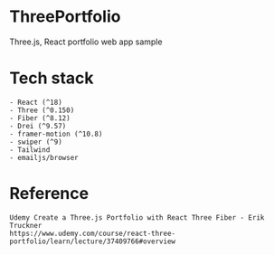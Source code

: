 # ThreePortfolio
Three.js, React portfolio web app sample

# Tech stack
    - React (^18)
    - Three (^0.150)
    - Fiber (^8.12)
    - Drei (^9.57)
    - framer-motion (^10.8)
    - swiper (^9)
    - Tailwind
    - emailjs/browser


# Reference
    Udemy Create a Three.js Portfolio with React Three Fiber - Erik Truckner
    https://www.udemy.com/course/react-three-portfolio/learn/lecture/37409766#overview
    



